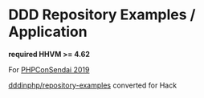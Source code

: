 # DDD Repository Examples / Application

**required HHVM >= 4.62**

For [PHPConSendai 2019](https://phpcon-sendai.net/2019/)

[dddinphp/repository-examples](https://github.com/dddinphp/repository-examples) converted for Hack
